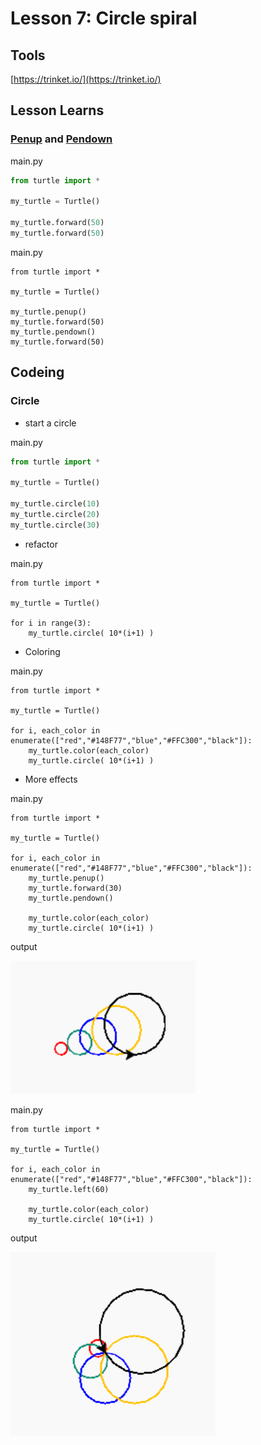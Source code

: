 # Lesson 7: Circle spiral

## Tools
[https://trinket.io/](https://trinket.io/)

## Lesson Learns

### [Penup](https://docs.python.org/3/library/turtle.html#turtle.penup) and [Pendown](https://docs.python.org/3/library/turtle.html#turtle.pendown)

main.py
```python
from turtle import *

my_turtle = Turtle()

my_turtle.forward(50)
my_turtle.forward(50)
```

main.py
```python{5,7}
from turtle import *

my_turtle = Turtle()

my_turtle.penup()
my_turtle.forward(50)
my_turtle.pendown()
my_turtle.forward(50)
```

## Codeing

### Circle

- start a circle
  
main.py
```python
from turtle import *

my_turtle = Turtle()

my_turtle.circle(10)
my_turtle.circle(20)
my_turtle.circle(30)
```

- refactor

main.py
```python{5,6}
from turtle import *

my_turtle = Turtle()

for i in range(3):
    my_turtle.circle( 10*(i+1) )
```

- Coloring

main.py
```python{5,6}
from turtle import *

my_turtle = Turtle()

for i, each_color in enumerate(["red","#148F77","blue","#FFC300","black"]):
    my_turtle.color(each_color)
    my_turtle.circle( 10*(i+1) )
```

- More effects

main.py
```python{6-8}
from turtle import *

my_turtle = Turtle()

for i, each_color in enumerate(["red","#148F77","blue","#FFC300","black"]):
    my_turtle.penup()
    my_turtle.forward(30)
    my_turtle.pendown()
  
    my_turtle.color(each_color)
    my_turtle.circle( 10*(i+1) )
```
output

![image](./01.png)

main.py
```python{6}
from turtle import *

my_turtle = Turtle()

for i, each_color in enumerate(["red","#148F77","blue","#FFC300","black"]):
    my_turtle.left(60)
  
    my_turtle.color(each_color)
    my_turtle.circle( 10*(i+1) )
```
output

![image](./02.png)